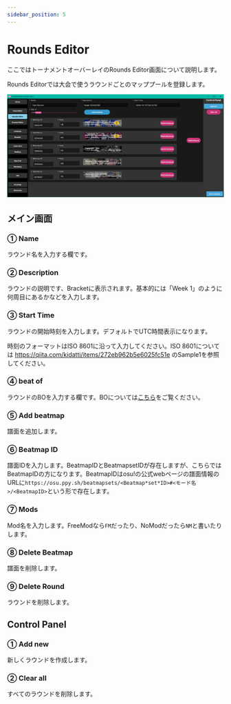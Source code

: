 ```yaml
---
sidebar_position: 5
---
```


# Rounds Editor

ここではトーナメントオーバーレイのRounds Editor画面について説明します。

Rounds Editorでは大会で使うラウンドごとのマッププールを登録します。

![Rounds Editor](/img/osu_lazer/rounds_editor.png)

## メイン画面

### ① Name

ラウンド名を入力する欄です。

### ② Description

ラウンドの説明です、Bracketに表示されます。基本的には「Week 1」のように何周目にあるかなどを入力します。

### ③ Start Time

ラウンドの開始時刻を入力します。デフォルトでUTC時間表示になります。

時刻のフォーマットはISO 8601に沿って入力してください。ISO 8601については <https://qiita.com/kidatti/items/272eb962b5e6025fc51e> のSample1を参照してください。

### ④ beat of

ラウンドのBOを入力する欄です。BOについては[こちら](../osu_tournary/feature.md#-ベスト)をご覧ください。

### ⑤ Add beatmap

譜面を追加します。

### ⑥ Beatmap ID

譜面IDを入力します。BeatmapIDとBeatmapsetIDが存在しますが、こちらではBeatmapIDの方になります。BeatmapIDはosu!の公式webページの譜面情報のURLに`https://osu.ppy.sh/beatmapsets/<Beatmap*set*ID>#<モード名>/<BeatmapID>`という形で存在します。

### ⑦ Mods

Mod名を入力します。FreeModなら`FM`だったり、NoModだったら`NM`と書いたりします。

### ⑧ Delete Beatmap

譜面を削除します。

### ⑨ Delete Round

ラウンドを削除します。

## Control Panel

### ① Add new

新しくラウンドを作成します。

### ② Clear all

すべてのラウンドを削除します。
